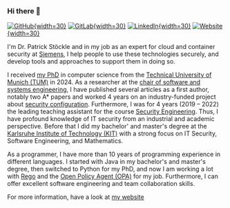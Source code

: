### Hi there 👋

[![GitHub](./images/github.svg){width=30}](https://github.com/pstoeckle)
[![GitLab](./images/gitlab.svg){width=30}](https://gitlab.com/pstoeckle)
[![LinkedIn](./images/linkedin.svg){width=30}](https://www.linkedin.com/in/patrick-stoeckle/)
[![Website](./images/website.svg){width=30}](https://pstoeckle.github.io/)

I'm Dr. Patrick Stöckle and in my job as an expert for cloud and container security at [Siemens](https://www.siemens.com/global/en.html), I help people to use these technologies securely, and develop tools and approaches to support them in doing so.

I received [my PhD](https://mediatum.ub.tum.de/?id=1720520) in computer science from the [Technical University of Munich (TUM)](https://www.tum.de/en/) in 2024.
As a researcher at the [chair of software and systems engineering](https://www.cs.cit.tum.de/en/sse/homepage/), I have published several articles as a first author, notably two A* papers and worked 4 years on an industry-funded project about [security configuration](https://www.cs.cit.tum.de/en/sse/forschung/hardening-security-configuration/).
Furthermore, I was for 4 years (2019 – 2022) the leading teaching assistant for the course [Security Engineering](https://campus.tum.de/tumonline/WBMODHB.wbShowMHBReadOnly?pKnotenNr=460596).
Thus, I have profound knowledge of IT security from an industrial and academic perspective.
Before that I did my bachelor' and master's degree at the [Karlsruhe Institute of Technology (KIT)](https://www.kit.edu/english/index.php) with a strong focus on IT Security, Software Engineering, and Mathematics.

As a programmer, I have more than 10 years of programming experience in different languages.
I started with Java in my bachelor's and master's degree, then switched to Python for my PhD, and now I am working a lot with [Rego](https://www.openpolicyagent.org/docs/latest/policy-language/) and the [Open Policy Agent (OPA)](https://www.openpolicyagent.org) for my job.
Furthermore, I can offer excellent software engineering and team collaboration skills.

For more information, have a look at [my website](https://pstoeckle.github.io/)

